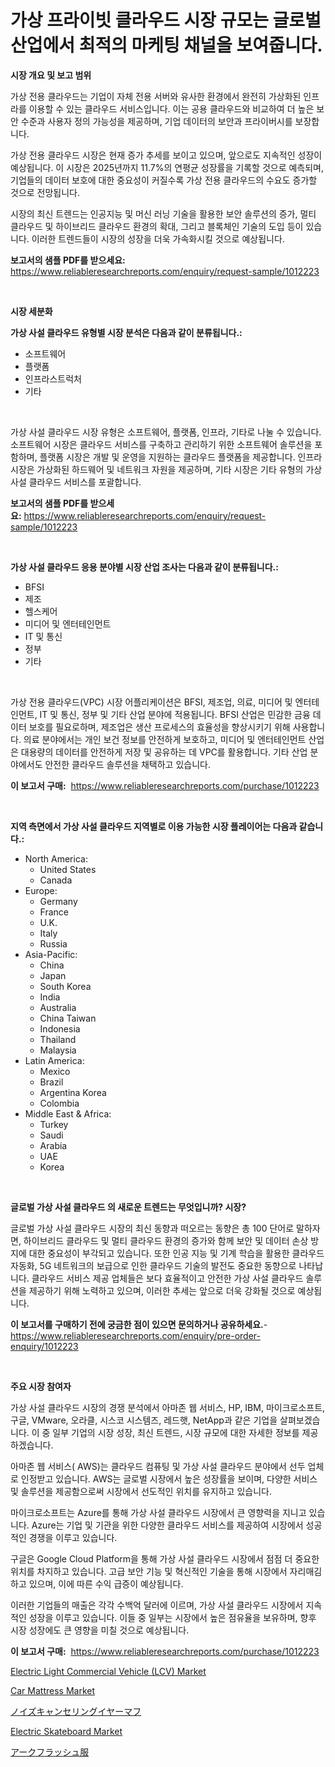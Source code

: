 <p><h1>가상 프라이빗 클라우드 시장 규모는 글로벌 산업에서 최적의 마케팅 채널을 보여줍니다.</h1></p><p><strong>시장 개요 및 보고 범위</strong></p>
<p><p>가상 전용 클라우드는 기업이 자체 전용 서버와 유사한 환경에서 완전히 가상화된 인프라를 이용할 수 있는 클라우드 서비스입니다. 이는 공용 클라우드와 비교하여 더 높은 보안 수준과 사용자 정의 가능성을 제공하며, 기업 데이터의 보안과 프라이버시를 보장합니다. </p><p>가상 전용 클라우드 시장은 현재 증가 추세를 보이고 있으며, 앞으로도 지속적인 성장이 예상됩니다. 이 시장은 2025년까지 11.7%의 연평균 성장률을 기록할 것으로 예측되며, 기업들의 데이터 보호에 대한 중요성이 커질수록 가상 전용 클라우드의 수요도 증가할 것으로 전망됩니다.</p><p>시장의 최신 트렌드는 인공지능 및 머신 러닝 기술을 활용한 보안 솔루션의 증가, 멀티 클라우드 및 하이브리드 클라우드 환경의 확대, 그리고 블록체인 기술의 도입 등이 있습니다. 이러한 트렌드들이 시장의 성장을 더욱 가속화시킬 것으로 예상됩니다.</p></p>
<p><strong>보고서의 샘플 PDF를 받으세요:</strong> <a href="https://www.reliableresearchreports.com/enquiry/request-sample/1012223">https://www.reliableresearchreports.com/enquiry/request-sample/1012223</a></p>
<p>&nbsp;</p>
<p><strong>시장 세분화</strong></p>
<p><strong>가상 사설 클라우드 유형별 시장 분석은 다음과 같이 분류됩니다.:</strong></p>
<p><ul><li>소프트웨어</li><li>플랫폼</li><li>인프라스트럭처</li><li>기타</li></ul></p>
<p>&nbsp;</p>
<p><p>가상 사설 클라우드 시장 유형은 소프트웨어, 플랫폼, 인프라, 기타로 나눌 수 있습니다. 소프트웨어 시장은 클라우드 서비스를 구축하고 관리하기 위한 소프트웨어 솔루션을 포함하며, 플랫폼 시장은 개발 및 운영을 지원하는 클라우드 플랫폼을 제공합니다. 인프라 시장은 가상화된 하드웨어 및 네트워크 자원을 제공하며, 기타 시장은 기타 유형의 가상 사설 클라우드 서비스를 포괄합니다.</p></p>
<p><strong>보고서의 샘플 PDF를 받으세요:</strong>&nbsp;<a href="https://www.reliableresearchreports.com/enquiry/request-sample/1012223">https://www.reliableresearchreports.com/enquiry/request-sample/1012223</a></p>
<p>&nbsp;</p>
<p><strong> 가상 사설 클라우드 응용 분야별 시장 산업 조사는 다음과 같이 분류됩니다.:</strong></p>
<p><ul><li>BFSI</li><li>제조</li><li>헬스케어</li><li>미디어 및 엔터테인먼트</li><li>IT 및 통신</li><li>정부</li><li>기타</li></ul></p>
<p>&nbsp;</p>
<p><p>가상 전용 클라우드(VPC) 시장 어플리케이션은 BFSI, 제조업, 의료, 미디어 및 엔터테인먼트, IT 및 통신, 정부 및 기타 산업 분야에 적용됩니다. BFSI 산업은 민감한 금융 데이터 보호를 필요로하며, 제조업은 생산 프로세스의 효율성을 향상시키기 위해 사용합니다. 의료 분야에서는 개인 보건 정보를 안전하게 보호하고, 미디어 및 엔터테인먼트 산업은 대용량의 데이터를 안전하게 저장 및 공유하는 데 VPC를 활용합니다. 기타 산업 분야에서도 안전한 클라우드 솔루션을 채택하고 있습니다.</p></p>
<p><strong>이 보고서 구매:</strong>&nbsp; <a href="https://www.reliableresearchreports.com/purchase/1012223">https://www.reliableresearchreports.com/purchase/1012223</a></p>
<p>&nbsp;</p>
<p><strong>지역 측면에서 가상 사설 클라우드 지역별로 이용 가능한 시장 플레이어는 다음과 같습니다.:</strong></p>
<p><ul>
    <li>
        North America:
        <ul>
            <li>United States</li>
            <li>Canada</li>
        </ul>
    </li>
    <li>
        Europe:
        <ul>
            <li>Germany</li>
            <li>France</li>
            <li>U.K.</li>
            <li>Italy</li>
            <li>Russia</li>
        </ul>
    </li>
    <li>
        Asia-Pacific:
        <ul>
            <li>China</li>
            <li>Japan</li>
            <li>South Korea</li>
            <li>India</li>
            <li>Australia</li>
            <li>China Taiwan</li>
            <li>Indonesia</li>
            <li>Thailand</li>
            <li>Malaysia</li>
        </ul>
    </li>
    <li>
        Latin America:
        <ul>
            <li>Mexico</li>
            <li>Brazil</li>
            <li>Argentina Korea</li>
            <li>Colombia</li>
        </ul>
    </li>
    <li>
        Middle East & Africa:
        <ul>
            <li>Turkey</li>
            <li>Saudi</li>
            <li>Arabia</li>
            <li>UAE</li>
            <li>Korea</li>
        </ul>
    </li>
    </ul></p>
<p>&nbsp;</p>
<p><strong>글로벌 가상 사설 클라우드 의 새로운 트렌드는 무엇입니까? 시장?</strong></p>
<p><p>글로벌 가상 사설 클라우드 시장의 최신 동향과 떠오르는 동향은 총 100 단어로 말하자면, 하이브리드 클라우드 및 멀티 클라우드 환경의 증가와 함께 보안 및 데이터 손상 방지에 대한 중요성이 부각되고 있습니다. 또한 인공 지능 및 기계 학습을 활용한 클라우드 자동화, 5G 네트워크의 보급으로 인한 클라우드 기술의 발전도 중요한 동향으로 나타납니다. 클라우드 서비스 제공 업체들은 보다 효율적이고 안전한 가상 사설 클라우드 솔루션을 제공하기 위해 노력하고 있으며, 이러한 추세는 앞으로 더욱 강화될 것으로 예상됩니다.</p></p>
<p><strong>이 보고서를 구매하기 전에 궁금한 점이 있으면 문의하거나 공유하세요.</strong>- <a href="https://www.reliableresearchreports.com/enquiry/pre-order-enquiry/1012223">https://www.reliableresearchreports.com/enquiry/pre-order-enquiry/1012223</a></p>
<p>&nbsp;</p>
<p><strong>주요 시장 참여자</strong></p>
<p><p>가상 사설 클라우드 시장의 경쟁 분석에서 아마존 웹 서비스, HP, IBM, 마이크로소프트, 구글, VMware, 오라클, 시스코 시스템즈, 레드햇, NetApp과 같은 기업을 살펴보겠습니다. 이 중 일부 기업의 시장 성장, 최신 트렌드, 시장 규모에 대한 자세한 정보를 제공하겠습니다.</p><p>아마존 웹 서비스( AWS)는 클라우드 컴퓨팅 및 가상 사설 클라우드 분야에서 선두 업체로 인정받고 있습니다. AWS는 글로벌 시장에서 높은 성장률을 보이며, 다양한 서비스 및 솔루션을 제공함으로써 시장에서 선도적인 위치를 유지하고 있습니다.</p><p>마이크로소프트는 Azure를 통해 가상 사설 클라우드 시장에서 큰 영향력을 지니고 있습니다. Azure는 기업 및 기관을 위한 다양한 클라우드 서비스를 제공하여 시장에서 성공적인 경쟁을 이루고 있습니다.</p><p>구글은 Google Cloud Platform을 통해 가상 사설 클라우드 시장에서 점점 더 중요한 위치를 차지하고 있습니다. 고급 보안 기능 및 혁신적인 기술을 통해 시장에서 자리매김하고 있으며, 이에 따른 수익 급증이 예상됩니다.</p><p>이러한 기업들의 매출은 각각 수백억 달러에 이르며, 가상 사설 클라우드 시장에서 지속적인 성장을 이루고 있습니다. 이들 중 일부는 시장에서 높은 점유율을 보유하며, 향후 시장 성장에도 큰 영향을 미칠 것으로 예상됩니다.</p></p>
<p><strong>이 보고서 구매:</strong>&nbsp;&nbsp;<a href="https://www.reliableresearchreports.com/purchase/1012223">https://www.reliableresearchreports.com/purchase/1012223</a></p>
<p><p><a href="https://issuu.com/reportprime-2/docs/electric-light-commercial-vehicle-lcv-market-size-">Electric Light Commercial Vehicle (LCV) Market</a></p><p><a href="https://github.com/gdfhhhj/Market-Research-Report-List-3/blob/main/car-mattress-market.md">Car Mattress Market</a></p><p><a href="https://github.com/CloydAbbott2023/Market-Research-Report-List-1/blob/main/24175706832.md">ノイズキャンセリングイヤーマフ</a></p><p><a href="https://issuu.com/reportprime-2/docs/electric-skateboard-market-size-2030.pptx">Electric Skateboard Market</a></p><p><a href="https://github.com/AaronVargas43/Market-Research-Report-List-1/blob/main/51631016831.md">アークフラッシュ服</a></p></p>
